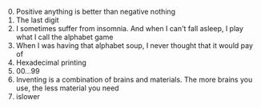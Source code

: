 0. Positive anything is better than negative nothing
1. The last digit
2. I sometimes suffer from insomnia. And when I can't fall asleep, I play what I call the alphabet game
3. When I was having that alphabet soup, I never thought that it would pay of
4. Hexadecimal printing
5. 00...99
6. Inventing is a combination of brains and materials. The more brains you use, the less material you need
7. islower